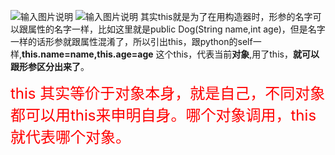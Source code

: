 ![输入图片说明](/imgs/2024-09-23/pu4gBZPnMUJVlPbQ.png)
![输入图片说明](/imgs/2024-09-23/WCJWEUps1kly2Toh.png)
其实this就是为了在用构造器时，形参的名字可以跟属性的名字一样，比如这里就是public Dog(String name,int age)，但是名字一样的话形参就跟属性混淆了，所以引出this，跟python的self一样,**this.name=name,this.age=age**
这个this，代表当前**对象**,用了this，**就可以跟形参区分出来了**。

<font size=5 color=red>this 其实等价于对象本身，就是自己，不同对象都可以用this来申明自身。哪个对象调用，this就代表哪个对象。
